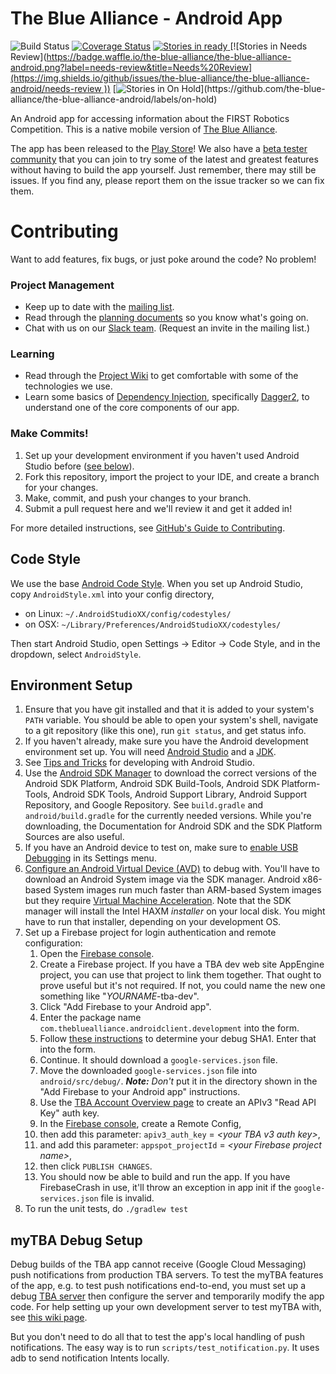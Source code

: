 The Blue Alliance - Android App
===============================

![Build Status]([https://img.shields.io/travis/the-blue-alliance/the-blue-alliance-android/master.svg?style=flat-square](https://github.com/the-blue-alliance/the-blue-alliance-android/actions/workflows/ci.yaml/badge.svg?branch=master)) [![Coverage Status](https://img.shields.io/coveralls/the-blue-alliance/the-blue-alliance-android.svg?style=flat-square)](https://coveralls.io/r/the-blue-alliance/the-blue-alliance-android) [![Stories in ready](https://img.shields.io/github/issues/the-blue-alliance/the-blue-alliance-android/ready)
](https://github.com/the-blue-alliance/the-blue-alliance-android/labels/ready) [![Stories in Needs Review]([https://badge.waffle.io/the-blue-alliance/the-blue-alliance-android.png?label=needs-review&title=Needs%20Review](https://img.shields.io/github/issues/the-blue-alliance/the-blue-alliance-android/needs-review
))](https://github.com/the-blue-alliance/the-blue-alliance-android/labels/needs-review) [![Stories in On Hold]([https://badge.waffle.io/the-blue-alliance/the-blue-alliance-android.png?label=on-hold&title=On%20Hold](https://img.shields.io/github/issues/the-blue-alliance/the-blue-alliance-android/on-hold))](https://github.com/the-blue-alliance/the-blue-alliance-android/labels/on-hold)

An Android app for accessing information about the FIRST Robotics Competition. This is a native mobile version of [The Blue Alliance](http://www.thebluealliance.com).

The app has been released to the [Play Store](https://play.google.com/store/apps/details?id=com.thebluealliance.androidclient&hl=en)! We also have a [beta tester community](https://plus.google.com/communities/108444518980185742549) that you can join to try some of the latest and greatest features without having to build the app yourself. Just remember, there may still be issues. If you find any, please report them on the issue tracker so we can fix them.

Contributing
============

Want to add features, fix bugs, or just poke around the code? No problem!

### Project Management 
 - Keep up to date with the [mailing list](https://groups.google.com/forum/#!forum/thebluealliance-developers).
 - Read through the [planning documents](https://drive.google.com/#folders/0B5RO2Yzh2z01MDBOVXYwM1lXdFk) so you know what's going on.
 - Chat with us on our [Slack team](https://the-blue-alliance.slack.com/). (Request an invite in the mailing list.)

### Learning
 - Read through the [Project Wiki](https://github.com/the-blue-alliance/the-blue-alliance-android/wiki) to get comfortable with some of the technologies we use.
 - Learn some basics of [Dependency Injection](https://en.wikipedia.org/wiki/Dependency_injection), specifically [Dagger2](http://google.github.io/dagger/), to understand one of the core components of our app.

### Make Commits!
1. Set up your development environment if you haven't used Android Studio before ([see below](#setup)).
2. Fork this repository, import the project to your IDE, and create a branch for your changes.
3. Make, commit, and push your changes to your branch.
4. Submit a pull request here and we'll review it and get it added in!

For more detailed instructions, see [GitHub's Guide to Contributing](https://guides.github.com/activities/contributing-to-open-source/).

### <a name="style"></a>
Code Style
----------

We use the base [Android Code Style](https://github.com/android/platform_development/blob/master/ide/intellij/codestyles/AndroidStyle.xml).
When you set up Android Studio, copy `AndroidStyle.xml` into your config directory,
  * on Linux: `~/.AndroidStudioXX/config/codestyles/`
  * on OSX: `~/Library/Preferences/AndroidStudioXX/codestyles/`

Then start Android Studio, open Settings -> Editor -> Code Style, and in the
 dropdown, select `AndroidStyle`.

### <a name="setup"></a>
Environment Setup
-----------------

1. Ensure that you have git installed and that it is added to your system's `PATH` variable. You should be able to open your system's shell, navigate to a git repository (like this one), run ```git status```, and get status info.
2. If you haven't already, make sure you have the Android development environment set up. You will need [Android Studio](https://developer.android.com/sdk/installing/studio.html) and a [JDK](http://www.oracle.com/technetwork/java/javase/downloads/index.html).
3. See [Tips and Tricks](https://developer.android.com/sdk/installing/studio-tips.html) for developing with Android Studio.
4. Use the [Android SDK Manager](https://developer.android.com/tools/help/sdk-manager.html) to download the correct versions of the Android SDK Platform, Android SDK Build-Tools, Android SDK Platform-Tools, Android SDK Tools, Android Support Library, Android Support Repository, and Google Repository. See `build.gradle` and `android/build.gradle` for the currently needed versions. While you're downloading, the Documentation for Android SDK and the SDK Platform Sources are also useful.
5. If you have an Android device to test on, make sure to [enable USB Debugging](http://stackoverflow.com/questions/16707137/how-to-find-and-turn-on-usb-debugging-mode-on-nexus-4) in its Settings menu.
6. [Configure an Android Virtual Device (AVD)](https://developer.android.com/tools/devices/managing-avds.html) to debug with. You'll have to download an Android System image via the SDK manager. Android x86-based System images run much faster than ARM-based System images but they require [Virtual Machine Acceleration](http://developer.android.com/tools/devices/emulator.html#accel-vm). Note that the SDK manager will install the Intel HAXM _installer_ on your local disk. You might have to run that installer, depending on your development OS.
7. Set up a Firebase project for login authentication and remote configuration:
    1. Open the [Firebase console](https://console.firebase.google.com/).
    1. Create a Firebase project. If you have a TBA dev web site AppEngine project, you can use that project to link them together. That ought to prove useful but it's not required. If not, you could name the new one something like "_YOURNAME_-tba-dev".
    1. Click "Add Firebase to your Android app".
    1. Enter the package name `com.thebluealliance.androidclient.development` into the form.
    1. Follow [these instructions](https://developers.google.com/android/guides/client-auth) to determine your debug SHA1. Enter that into the form.
    1. Continue. It should download a `google-services.json` file.
    1. Move the downloaded `google-services.json` file into `android/src/debug/`. ***Note:*** _Don't_ put it in the directory shown in the "Add Firebase to your Android app" instructions.
    1. Use the [TBA Account Overview page](https://www.thebluealliance.com/account) to create an APIv3 "Read API Key" auth key.
    1. In the [Firebase console](https://console.firebase.google.com/), create a Remote Config,
    1. then add this parameter: `apiv3_auth_key` = _&lt;your TBA v3 auth key&gt;_,
    1. and add this parameter: `appspot_projectId` = _&lt;your Firebase project name&gt;_,
    1. then click `PUBLISH CHANGES`.
    1. You should now be able to build and run the app. If you have FirebaseCrash in use, it'll throw an exception in app init if the `google-services.json` file is invalid.
8. To run the unit tests, do `./gradlew test`

### <a name="mytba"></a>
myTBA Debug Setup
------------------

Debug builds of the TBA app cannot receive (Google Cloud Messaging) push notifications from production TBA servers. To test the myTBA features of the app, e.g. to test push notifications end-to-end, you must set up a debug [TBA server](https://github.com/the-blue-alliance/the-blue-alliance) then configure the server and temporarily modify the app code. For help setting up your own development server to test myTBA with, see [this wiki page](https://github.com/the-blue-alliance/the-blue-alliance-android/wiki/myTBA-Configuration).

But you don't need to do all that to test the app's local handling of push notifications. The easy way is to run `scripts/test_notification.py`. It uses adb to send notification Intents locally.
